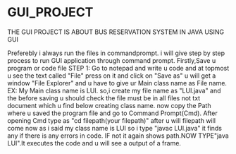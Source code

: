 # GUI_PROJECT
THE GUI PROJECT IS ABOUT BUS RESERVATION SYSTEM IN JAVA USING GUI

Preferebly i always run the files in commandprompt. i will give step by step process to run GUI application through command prompt.
Firstly,Save u program or code file
STEP 1: Go to notepad and write u code and at topmost u see the text called "File" press on it and click on "Save as" u will get a window
"File Explorer" and u have to give ur Main class name as File name.
EX: My Main class name is LUI. so,i create my file name as "LUI.java" and the before saving u should check the file must be in all files not 
txt document which u find below creating class name.
now copy the Path where u saved the program file and go to Command Prompt(Cmd).
After opening Cmd type as "cd filepath(your filepath)"
after u will filepath will come now as i said my class name is LUI so i type "javac LUI.java" it finds any if there is any errors in code.
IF not it again shows path.NOW TYPE"java LUI".It executes the code and u will see a output of a frame.
